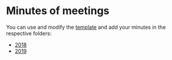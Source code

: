 # Minutes of meetings

You can use and modify the [template](./Meeting-template.md) and add your minutes in the respective folders:

* [2018](./2018)
* [2019](./2019)
